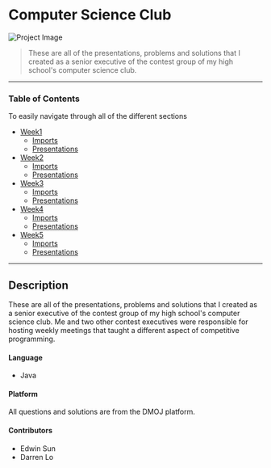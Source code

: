 # Computer Science Club

![Project Image](https://braydonwang.github.io/csclub.png)

> These are all of the presentations, problems and solutions that I created as a senior executive of the contest group of my high school's computer science club.

---

### Table of Contents
To easily navigate through all of the different sections

- [Week1](https://github.com/braydonwang/MachineLearningBootcamp2021/tree/main/Week1)
    - [Imports](https://github.com/braydonwang/MachineLearningBootcamp2021/tree/main/Week1/Imports)
    - [Presentations](https://github.com/braydonwang/MachineLearningBootcamp2021/tree/main/Week1/Presentations)
- [Week2](https://github.com/braydonwang/MachineLearningBootcamp2021/tree/main/Week2)
    - [Imports](https://github.com/braydonwang/MachineLearningBootcamp2021/tree/main/Week2/Imports)
    - [Presentations](https://github.com/braydonwang/MachineLearningBootcamp2021/tree/main/Week2/Presentations)
- [Week3](https://github.com/braydonwang/MachineLearningBootcamp2021/tree/main/Week3)
    - [Imports](https://github.com/braydonwang/MachineLearningBootcamp2021/tree/main/Week3/Imports)
    - [Presentations](https://github.com/braydonwang/MachineLearningBootcamp2021/tree/main/Week3/Presentations)
- [Week4](https://github.com/braydonwang/MachineLearningBootcamp2021/tree/main/Week4)
    - [Imports](https://github.com/braydonwang/MachineLearningBootcamp2021/tree/main/Week4/Imports)
    - [Presentations](https://github.com/braydonwang/MachineLearningBootcamp2021/tree/main/Week4/Presentations)
- [Week5](https://github.com/braydonwang/MachineLearningBootcamp2021/tree/main/Week5)
    - [Imports](https://github.com/braydonwang/MachineLearningBootcamp2021/tree/main/Week5/Imports)
    - [Presentations](https://github.com/braydonwang/MachineLearningBootcamp2021/tree/main/Week5/Presentations)

---

## Description

These are all of the presentations, problems and solutions that I created as a senior executive of the contest group of my high school's computer science club. Me and two other contest executives were responsible for hosting weekly meetings that taught a different aspect of competitive programming. 

#### Language

- Java

#### Platform

All questions and solutions are from the DMOJ platform.

#### Contributors

- Edwin Sun
- Darren Lo
